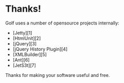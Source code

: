 Thanks!
=======

Golf uses a number of opensource projects internally:

* [Jetty][1]
* [HtmlUnit][2]
* [jQuery][3]
* [jQuery History Plugin][4]
* [XMLBuilder][5]
* [Ant][6]
* [JetS3t][7]

Thanks for making your software useful and free.
